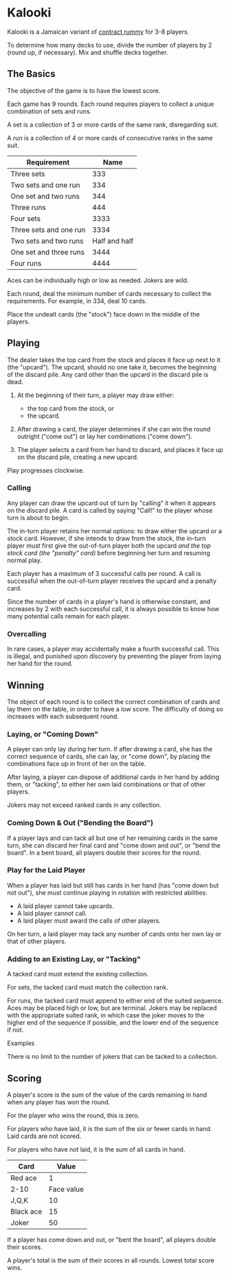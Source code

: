 # Kalooki

Kalooki is a Jamaican variant of [contract rummy]() for 3-8 players.

To determine how many decks to use, divide the number of players by 2 (round up, if necessary). Mix and shuffle decks together.

## The Basics

The objective of the game is to have the lowest score.

Each game has 9 rounds. Each round requires players to collect a unique combination of sets and runs.

A set is a collection of 3 or more cards of the same rank, disregarding suit.

A run is a collection of 4 or more cards of consecutive ranks in the same suit.

| Requirement             | Name          |
| ----------------------- | ------------- |
| Three sets              | 333           |
| Two sets and one run    | 334           |
| One set and two runs    | 344           |
| Three runs              | 444           |
| Four sets               | 3333          |
| Three sets and one run  | 3334          |
| Two sets and two runs   | Half and half |
| One set and three runs  | 3444          |
| Four runs               | 4444          |

Aces can be individually high or low as needed. Jokers are wild.

Each round, deal the minimum number of cards necessary to collect the requirements. For example, in 334, deal 10 cards.

Place the undealt cards (the "stock") face down in the middle of the players.

## Playing

The dealer takes the top card from the stock and places it face up next to it (the "upcard"). The upcard, should no one take it, becomes the beginning of the discard pile. Any card other than the upcard in the discard pile is dead.

1. At the beginning of their turn, a player may draw either:
   - the top card from the stock, or
   - the upcard.

1. After drawing a card, the player determines if she can win the round outright ("come out") or lay her combinations ("come down").

1. The player selects a card from her hand to discard, and places it face up on the discard pile, creating a new upcard.

Play progresses clockwise.

### Calling

Any player can draw the upcard out of turn by "calling" it when it appears on the discard pile. A card is called by saying "Call!" to the player whose turn is about to begin.

The in-turn player retains her normal options: to draw either the upcard or a stock card. However, if she intends to draw from the stock, the in-turn player must first give the out-of-turn player both the upcard *and the top stock card (the "penalty" card)* before beginning her turn and resuming normal play.

Each player has a maximum of 3 successful calls per round. A call is successful when the out-of-turn player receives the upcard and a penalty card.

Since the number of cards in a player's hand is otherwise constant, and increases by 2 with each successful call, it is always possible to know how many potential calls remain for each player.

### Overcalling

In rare cases, a player may accidentally make a fourth successful call. This is illegal, and punished upon discovery by preventing the player from laying her hand for the round.

## Winning

The object of each round is to collect the correct combination of cards and lay them on the table, in order to have a low score. The difficulty of doing so increases with each subsequent round.

### Laying, or "Coming Down"

A player can only lay during her turn. If after drawing a card, she has the correct sequence of cards, she can lay, or "come down", by placing the combinations face up in front of her on the table.

After laying, a player can dispose of additional cards in her hand by adding them, or "tacking", to either her own laid combinations or that of other players.

Jokers may not exceed ranked cards in any collection.

### Coming Down & Out ("Bending the Board")

If a player lays and can tack all but one of her remaining cards in the same turn, she can discard her final card and "come down and out", or "bend the board". In a bent board, all players double their scores for the round.

### Play for the Laid Player

When a player has laid but still has cards in her hand (has "come down but not out"), she must continue playing in rotation with restricted abilities:

- A laid player cannot take upcards.
- A laid player cannot call.
- A laid player must award the calls of other players.

On her turn, a laid player may tack any number of cards onto her own lay or that of other players.

### Adding to an Existing Lay, or "Tacking"

A tacked card must extend the existing collection.

For sets, the tacked card must match the collection rank.

For runs, the tacked card must append to either end of the suited sequence. Aces may be placed high or low, but are terminal. Jokers may be replaced with the appropriate suited rank, in which case the joker moves to the higher end of the sequence if possible, and the lower end of the sequence if not.

Examples

There is no limit to the number of jokers that can be tacked to a collection.

## Scoring

A player's score is the sum of the value of the cards remaining in hand when any player has won the round.

For the player who wins the round, this is zero.

For players who have laid, it is the sum of the six or fewer cards in hand. Laid cards are not scored.

For players who have not laid, it is the sum of all cards in hand.

| Card        | Value       |
| ----------- | ----------- |
| Red ace     | 1           |
| 2-10        | Face value  |
| J,Q,K       | 10          |
| Black ace   | 15          |
| Joker       | 50          |

If a player has come down and out, or "bent the board", all players double their scores.

A player's total is the sum of their scores in all rounds. Lowest total score wins.
